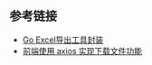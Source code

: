 

## 参考链接
- [Go Excel导出工具封装 ](https://cloud.tencent.com/developer/article/1846410)
- [前端使用 axios 实现下载文件功能 ](https://blog.csdn.net/p445098355/article/details/123200666)

